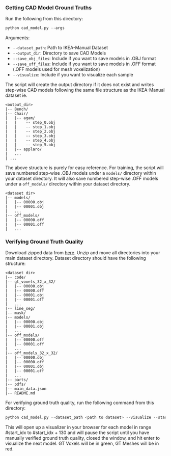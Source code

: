 ### Getting CAD Model Ground Truths
Run the following from this directory:
```python
python cad_model.py --args 
```

Arguments:
- `--dataset_path`: Path to IKEA-Manual Dataset
- `--output_dir`: Directory to save CAD Models
- `--save_obj_files`: Include if you want to save models in .OBJ format
- `--save_off_files`: Include if you want to save models in .OFF format (.OFF models used for mesh voxelization)
- `--visualize`: Include if you want to visualize each sample

The script will create the output directory if it does not exist and writes step-wise CAD models following the same file structure as the IKEA-Manual dataset ie.
```
<output_dir>
|-- Bench/
|-- Chair/
|   |-- agam/
|   |    -- step_0.obj
|   |    -- step_1.obj
|   |    -- step_2.obj
|   |    -- step_3.obj
|   |    -- step_4.obj
|   |    -- step_5.obj
|   |-- applaro/
|   ...
| ...
```

The above structure is purely for easy reference. For training, the script will save numbered step-wise .OBJ models under a `models/` directory within your dataset directory. It will also save numbered step-wise .OFF models under a `off_models/` directory within your dataset directory.
```
<dataset dir>
|-- models/
|   |-- 00000.obj
|   |-- 00001.obj
|   ...
|-- off_models/
|   |-- 00000.off
|   |-- 00001.off
|   ...
```
### Verifying Ground Truth Quality
Download zipped data from [here](https://drive.google.com/file/d/1xsCA_YD8UuZhmxxsdNxXkASQ6GL0s_dF/view?usp=share_link). Unzip and move all directories into your main dataset directory. Dataset directory should have the following structure: 
 ```
<dataset dir>
|-- code/
|-- gt_voxels_32_x_32/
|   |-- 00000.obj
|   |-- 00000.off
|   |-- 00001.obj
|   |-- 00001.off
|   ... 
|-- line_seg/
|-- mask/
|-- models/
|   |-- 00000.obj
|   |-- 00001.obj
|   ...
|-- off_models/
|   |-- 00000.off
|   |-- 00001.off
|   ...
|-- off_models_32_x_32/
|   |-- 00000.obj
|   |-- 00000.off
|   |-- 00001.obj
|   |-- 00001.off
|   ...
|-- parts/
|-- pdfs/
|-- main_data.json
|-- README.md

```

For verifying ground truth quality, run the following command from this directory:
```python
python cad_model.py --dataset_path <path to dataset> --visualize --start_idx <model idx to start visualizing>
```
This will open up a visualizer in your browser for each model in range #start_idx to #start_idx + 130 and will pause the script until you have manually verified ground truth quality, closed the window, and hit enter to visualize the next model. GT Voxels will be in green, GT Meshes will be in red.